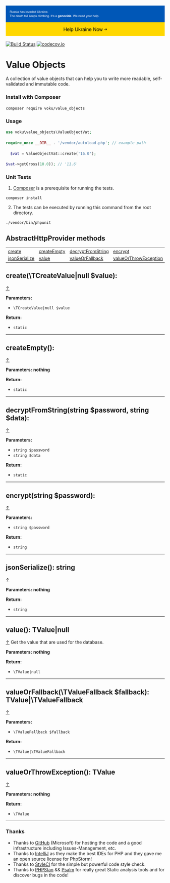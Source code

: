 [//]: # (AUTO-GENERATED BY "PHP README Helper": base file -> docs/base.md)
[![SWUbanner](https://raw.githubusercontent.com/vshymanskyy/StandWithUkraine/main/banner2-direct.svg)](https://github.com/vshymanskyy/StandWithUkraine/blob/main/docs/README.md)

[![Build Status](https://github.com/voku/value_objects/actions/workflows/ci.yml/badge.svg?branch=main)](https://github.com/voku/value_objects/actions)
[![codecov.io](http://codecov.io/github/voku/value_objects/coverage.svg?branch=main)](http://codecov.io/github/voku/value_objects?branch=main)

# Value Objects

A collection of value objects that can help you to write more readable, 
self-validated and immutable code.

### Install with Composer

```shell
composer require voku/value_objects
```

### Usage

```php
use voku\value_objects\ValueObjectVat;

require_once __DIR__ . '/vendor/autoload.php'; // example path

  $vat = ValueObjectVat::create('16.0');

$vat->getGross(10.0)); // '11.6'
```

### Unit Tests

1) [Composer](https://getcomposer.org) is a prerequisite for running the tests.

```shell
composer install
```

2) The tests can be executed by running this command from the root directory.

```shell
./vendor/bin/phpunit
```

## AbstractHttpProvider methods

<p id="voku-php-readme-class-methods"></p><table><tr><td><a href="#createtcreatevaluenull-value">create</a>
</td><td><a href="#createempty">createEmpty</a>
</td><td><a href="#decryptfromstringstring-password-string-data">decryptFromString</a>
</td><td><a href="#encryptstring-password">encrypt</a>
</td></tr><tr><td><a href="#jsonserialize-string">jsonSerialize</a>
</td><td><a href="#value-tvaluenull">value</a>
</td><td><a href="#valueorfallbacktvaluefallback-fallback-tvaluetvaluefallback">valueOrFallback</a>
</td><td><a href="#valueorthrowexception-tvalue">valueOrThrowException</a>
</td></tr></table>

## create(\TCreateValue|null $value): 
<a href="#voku-php-readme-class-methods">↑</a>


**Parameters:**
- `\TCreateValue|null $value`

**Return:**
- `static`

--------

## createEmpty(): 
<a href="#voku-php-readme-class-methods">↑</a>


**Parameters:**
__nothing__

**Return:**
- `static`

--------

## decryptFromString(string $password, string $data): 
<a href="#voku-php-readme-class-methods">↑</a>


**Parameters:**
- `string $password`
- `string $data`

**Return:**
- `static`

--------

## encrypt(string $password): 
<a href="#voku-php-readme-class-methods">↑</a>


**Parameters:**
- `string $password`

**Return:**
- `string`

--------

## jsonSerialize(): string
<a href="#voku-php-readme-class-methods">↑</a>


**Parameters:**
__nothing__

**Return:**
- `string`

--------

## value(): TValue|null
<a href="#voku-php-readme-class-methods">↑</a>
Get the value that are used for the database.

**Parameters:**
__nothing__

**Return:**
- `\TValue|null`

--------

## valueOrFallback(\TValueFallback $fallback): TValue|\TValueFallback
<a href="#voku-php-readme-class-methods">↑</a>


**Parameters:**
- `\TValueFallback $fallback`

**Return:**
- `\TValue|\TValueFallback`

--------

## valueOrThrowException(): TValue
<a href="#voku-php-readme-class-methods">↑</a>


**Parameters:**
__nothing__

**Return:**
- `\TValue`

--------


### Thanks

- Thanks to [GitHub](https://github.com) (Microsoft) for hosting the code and a good infrastructure including Issues-Management, etc.
- Thanks to [IntelliJ](https://www.jetbrains.com) as they make the best IDEs for PHP and they gave me an open source license for PhpStorm!
- Thanks to [StyleCI](https://styleci.io/) for the simple but powerful code style check.
- Thanks to [PHPStan](https://github.com/phpstan/phpstan) && [Psalm](https://github.com/vimeo/psalm) for really great Static analysis tools and for discover bugs in the code!

